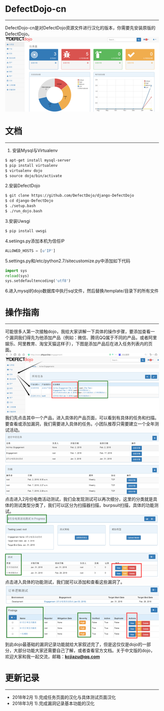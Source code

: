 # DefectDojo-cn
----------
DefectDojo-cn是对DefectDojo资源文件进行汉化的版本，你需要先安装原版的DefectDojo。
![enter description here][1]
# 文档


----------


 1. 安装Mysql与Virtualenv
``` bash
$ apt-get install mysql-server
$ pip install virtualenv
$ virtualenv dojo
$ source dojo/bin/activate
```
2.安装DefectDojo
``` bash
$ git clone https://github.com/DefectDojo/django-DefectDojo
$ cd django-DefectDojo
$ ./setup.bash
$ ./run_dojo.bash
```
3.安装Uwsgi
``` bash
$ pip install uwsgi
```
4.setiings.py添加本机为信任IP
``` python
ALLOWED_HOSTS = [u'IP']
```
5.settings.py和/etc/python2.7/sitecustomize.py中添加如下代码

``` python
import sys
reload(sys)
sys.setdefaultencoding('utf8')
```
6.进入mysql的dojo数据库中执行sql文件，然后替换/template/目录下的所有文件


# 操作指南
----------
可能很多人第一次接触dojo，我给大家讲解一下具体的操作步骤，要添加查看一个漏洞我们得先为他添加产品（例如：微信、腾讯QQ属于不同的产品，或者阿里娱乐、阿里教育、淘宝天猫这样子），下图是添加产品后在进入任务列表内的页面。
![enter description here][2]
我们先点击其中一个产品，进入具体的产品页面，可以看到有具体的任务和扫描。要查看或添加漏洞，我们需要进入具体的任务。小团队推荐只需要建立一个全年测试活动。
![enter description here][3]
点击进入2月份电商活动测试，我们会发现测试可以再次细分，这里的分类就是具体的测试类型分类了，我们可以区分为扫描器扫描，burpsuit扫描，具体的功能测试。
![enter description here][4]
点击进入具体的功能测试，我们就可以添加和查看这些漏洞了。
![enter description here][5]
到此dojo最基础的漏洞记录功能就给大家叙述完了，但是这仅仅是dojo的一部分，大部分功能大家还需要自己了解，或者查看官方文档。关于中文版的dojo，欢迎大家和我一起交流，邮箱：**kcjiazu@qq.com**
# 更新记录
----------


 - 2018年2月
1).完成任务页面的汉化与具体测试页面汉化
 - 2018年3月
1).完成漏洞记录基本功能的汉化
 


  [1]: ./doc/img/screenshot.png
  [2]: ./doc/img/screenshot1.png
  [3]: ./doc/img/screenshot2.png
  [4]: ./doc/img/screenshot3.png
  [5]: ./doc/img/screenshot4.png
